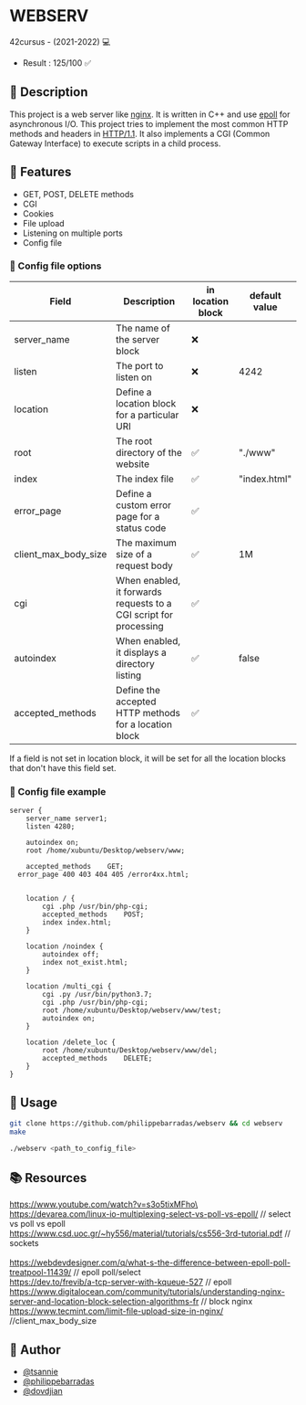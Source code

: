 # WEBSERV

42cursus - (2021-2022) 💻

- Result : 125/100 ✅

## 📝 Description

This project is a web server like [nginx](https://nginx.org/en/). It is written in C++ and use [epoll](https://en.wikipedia.org/wiki/Epoll) for asynchronous I/O. This project tries to implement the most common HTTP methods and headers in [HTTP/1.1](https://www.rfc-editor.org/rfc/rfc2616). It also implements a CGI (Common Gateway Interface) to execute scripts in a child process.

## 📌 Features

- GET, POST, DELETE methods
- CGI
- Cookies
- File upload
- Listening on multiple ports
- Config file

### 📝 Config file options

| Field                | Description                                                       | in location block | default value    |
| -------------------- | ----------------------------------------------------------------- | ----------------- | ---------------- |
| server_name          | The name of the server block                                      | ❌                | <need to be set> |
| listen               | The port to listen on                                             | ❌                | 4242             |
| location             | Define a location block for a particular URI                      | ❌                | <none>           |
| root                 | The root directory of the website                                 | ✅                | "./www"          |
| index                | The index file                                                    | ✅                | "index.html"     |
| error_page           | Define a custom error page for a status code                      | ✅                | <default page>   |
| client_max_body_size | The maximum size of a request body                                | ✅                | 1M               |
| cgi                  | When enabled, it forwards requests to a CGI script for processing | ✅                | <none>           |
| autoindex            | When enabled, it displays a directory listing                     | ✅                | false            |
| accepted_methods     | Define the accepted HTTP methods for a location block             | ✅                | <none>           |

If a field is not set in location block, it will be set for all the location blocks that don't have this field set.

### 📝 Config file example

```nginx
server {
	server_name server1;
	listen 4280;

	autoindex on;
	root /home/xubuntu/Desktop/webserv/www;

	accepted_methods	GET;
  error_page 400 403 404 405 /error4xx.html;


	location / {
		cgi .php /usr/bin/php-cgi;
		accepted_methods	POST;
		index index.html;
	}

	location /noindex {
		autoindex off;
		index not_exist.html;
	}

	location /multi_cgi {
		cgi .py /usr/bin/python3.7;
		cgi .php /usr/bin/php-cgi;
		root /home/xubuntu/Desktop/webserv/www/test;
		autoindex on;
	}

	location /delete_loc {
		root /home/xubuntu/Desktop/webserv/www/del;
		accepted_methods	DELETE;
	}
}
```

## 🚀 Usage

```bash
git clone https://github.com/philippebarradas/webserv && cd webserv
make

./webserv <path_to_config_file>
```

## 📚 Resources

https://www.youtube.com/watch?v=s3o5tixMFho\
https://devarea.com/linux-io-multiplexing-select-vs-poll-vs-epoll/ // select vs poll vs epoll\
https://www.csd.uoc.gr/~hy556/material/tutorials/cs556-3rd-tutorial.pdf // sockets\
\
https://webdevdesigner.com/q/what-s-the-difference-between-epoll-poll-treatpool-11439/ // epoll poll/select\
https://dev.to/frevib/a-tcp-server-with-kqueue-527 // epoll\
https://www.digitalocean.com/community/tutorials/understanding-nginx-server-and-location-block-selection-algorithms-fr // block nginx\
https://www.tecmint.com/limit-file-upload-size-in-nginx/ //client_max_body_size

## 👤 Author

- [@tsannie](https://github.com/tsannie)
- [@philippebarradas](https://github.com/philippebarradas)
- [@dovdjian](https://github.com/dovdjian)
